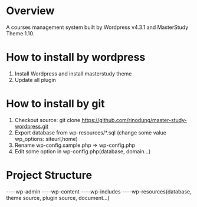 # Overview
A courses management system built by Wordpress v4.3.1 and MasterStudy Theme 1.10.

# How to install by wordpress
1. Install Wordpress and install masterstudy theme
2. Update all plugin

# How to install by git
1. Checkout source: git clone https://github.com/rinodung/master-study-wordpress.git
2. Export database from wp-resources/*.sql (change some value wp_options: siteurl,home)
3. Rename wp-config.sample.php => wp-config.php
4. Edit some option in wp-config.php(database, domain...)


# Project Structure
----wp-admin
----wp-content
----wp-includes
----wp-resources(database, theme source, plugin source, document...)
